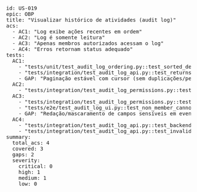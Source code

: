 <pre>
id: US-019
epic: OBP
title: "Visualizar histórico de atividades (audit log)"
acs:
  - AC1: "Log exibe ações recentes em ordem"
  - AC2: "Log é somente leitura"
  - AC3: "Apenas membros autorizados acessam o log"
  - AC4: "Erros retornam status adequado"
tests:
  AC1:
    - "tests/unit/test_audit_log_ordering.py::test_sorted_desc_by_timestamp"
    - "tests/integration/test_audit_log_api.py::test_returns_recent_actions_in_order"
    - GAP: "Paginação estável com cursor (sem duplicações/perdas entre páginas) (P2)"
  AC2:
    - "tests/integration/test_audit_log_permissions.py::test_write_operations_rejected_405_403"
  AC3:
    - "tests/integration/test_audit_log_permissions.py::test_only_authorized_members_can_access"
    - "tests/e2e/test_audit_log_ui.py::test_non_member_cannot_view_audit_log"
    - GAP: "Redação/mascaramento de campos sensíveis em eventos (PII/segredos) (P1)"
  AC4:
    - "tests/integration/test_audit_log_api.py::test_backend_failure_maps_to_503"
    - "tests/integration/test_audit_log_api.py::test_invalid_query_params_return_400"
summary:
  total_acs: 4
  covered: 3
  gaps: 2
  severity:
    critical: 0
    high: 1
    medium: 1
    low: 0
</pre>
